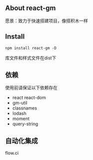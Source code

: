 ## About react-gm

愿景：致力于快速搭建项目，像搭积木一样

## Install

`npm install react-gm -D`

库文件和样式文件在dist下

## 依赖

使用前请保证以下依赖存在
- react react-dom
- gm-util
- classnames
- lodash
- moment
- query-string

## 自动化集成

flow.ci